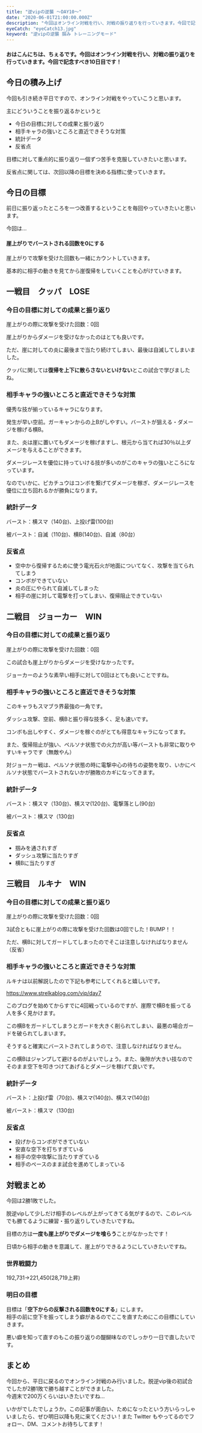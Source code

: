 ```yaml
---
title: "逆vipの逆襲 ～DAY10～"
date: "2020-06-01T21:00:00.000Z"
description: "今回はオンライン対戦を行い、対戦の振り返りを行っていきます。今回で記念すべき10日目です！"
eyeCatch: "eyeCatch13.jpg"
keyword: "逆vipの逆襲 掴み トレーニングモード"
---
```


#### おはこんにちは、ちぇるです。今回はオンライン対戦を行い、対戦の振り返りを行っていきます。今回で記念すべき10日目です！

## 今日の積み上げ

今回も引き続き平日ですので、オンライン対戦をやっていこうと思います。<br>

主にどういうことを振り返るかというと

- 今日の目標に対しての成果と振り返り
- 相手キャラの強いところと直近できそうな対策
- 統計データ
- 反省点

目標に対して重点的に振り返り一個ずつ苦手を克服していきたいと思います。<br>

反省点に関しては、次回以降の目標を決める指標に使っていきます。



## 今日の目標

前日に振り返ったところを一つ改善するということを毎回やっていきたいと思います。<br>

今回は...<br>

#### 崖上がりでバーストされる回数を0にする

崖上がりで攻撃を受けた回数も一緒にカウントしていきます。<br>

基本的に相手の動きを見てから崖復帰をしていくことを心がけていきます。

## 一戦目　クッパ　LOSE

###  今日の目標に対しての成果と振り返り

崖上がりの際に攻撃を受けた回数：0回<br>

崖上がりからダメージを受けなかったのはとても良いです。<br>

ただ、崖に対しての炎に最後まで当たり続けてしまい、最後は自滅してしまいました。<br>

クッパに関しては**復帰を上下に散らさないといけない**とこの試合で学びましたね。

### 相手キャラの強いところと直近できそうな対策

優秀な技が揃っているキャラになります。<br>

発生が早い空前。ガーキャンからの上Bがしやすい。バーストが狙える・ダメージを稼げる横B。<br>

また、炎は崖に置いてもダメージを稼げますし、根元から当てれば30％以上ダメージを与えることができます。<br>

ダメージレースを優位に持っていける技が多いのがこのキャラの強いところになっています。<br>

なのでいかに、ピカチュウはコンボを繋げてダメージを稼ぎ、ダメージレースを優位に立ち回れるかが勝負になります。

### 統計データ

バースト：横スマ（140台)、上投げ雷(100台)

被バースト：自滅（110台)、横B(140台)、自滅（80台）

###  反省点

* 空中から復帰するために使う電光石火が地面についてなく、攻撃を当てられてしまう
* コンボができていない
* 炎の圧にやられて自滅してしまった
* 相手の崖に対して電撃を打ってしまい、復帰阻止できていない

## 二戦目　ジョーカー　WIN

### 今日の目標に対しての成果と振り返り

崖上がりの際に攻撃を受けた回数：0回

この試合も崖上がりからダメージを受けなかったです。<br>

ジョーカーのような素早い相手に対して0回はとても良いことですね。

### 相手キャラの強いところと直近できそうな対策

このキャラもスマブラ界最強の一角です。<br>

ダッシュ攻撃、空前、横Bと振り得な技多く、足も速いです。<br>

コンボも出しやすく、ダメージを稼ぐのがとても得意なキャラになってます。<br>

また、復帰阻止が強い、ペルソナ状態での火力が高い等バーストも非常に取りやすいキャラです（無敵やん）<br>

対ジョーカー戦は、ペルソナ状態の時に電撃中心の待ちの姿勢を取り、いかにペルソナ状態でバーストされないかが勝敗のカギになってきます。

### 統計データ

バースト：横スマ（130台)、横スマ(120台)、電撃落とし(90台)

被バースト：横スマ（130台)

### 反省点

- 掴みを通されすぎ
- ダッシュ攻撃に当たりすぎ
- 横Bに当たりすぎ

## 三戦目　ルキナ　WIN

### 今日の目標に対しての成果と振り返り

崖上がりの際に攻撃を受けた回数：0回<br>

3試合ともに崖上がりの際に攻撃を受けた回数は0回でした！BUMP！！<br>

ただ、横Bに対してガードしてしまったのでそこは注意しなければなりません（反省）

### 相手キャラの強いところと直近できそうな対策

ルキナは以前解説したので下記も参考にしてくれると嬉しいです。<br>

https://www.strelkablog.com/vip/day7<br>

このブログを始めてからすでに4回戦っているのですが、崖際で横Bを振ってる人を多く見かけます。<br>

この横Bをガードしてしまうとガードを大きく削られてしまい、最悪の場合ガードを破られてしまいます。<br>

そうすると確実にバーストされてしまうので、注意しなければなりません。<br>

この横Bはジャンプして避けるのがよいでしょう。また、後隙が大きい技なのでそのまま空下を叩きつけてあげるとダメージを稼げて良いです。

### 統計データ

バースト：上投げ雷（70台)、横スマ(140台)、横スマ(140台)

被バースト：横スマ（130台)


### 反省点

- 投げからコンボができていない
- 安直な空下を打ちすぎている
- 相手の空中攻撃に当たりすぎている
- 相手のペースのまま試合を進めてしまっている



## 対戦まとめ

今回は2勝1敗でした。<br>

脱逆vipして少しだけ相手のレベルが上がってきてる気がするので、このレベルでも勝てるように練習・振り返りしていきたいですね。<br>

目標の方は**一度も崖上がりでダメージを喰らう**ことがなかったです！<br>

日頃から相手の動きを意識して、崖上がりできるようにしていきたいですね。

### 世界戦闘力

192,731→221,450(28,719上昇)

### 明日の目標

目標は「**空下からの反撃される回数を0にする**」にします。<br>相手の前に空下を振ってしまう癖があるのでここを直すためにこの目標にしていきます。<br>

悪い癖を知って直すのもこの振り返りの醍醐味なのでしっかり一日で直したいです。<br>

## まとめ

今回から、平日に戻るのでオンライン対戦のみ行いました。脱逆vip後の初試合でしたが2勝1敗で勝ち越すことができました。<br>今週末で200万くらいはいきたいですね…<br>

いかがでしたでしょうか。この記事が面白い、ためになったという方いらっしゃいましたら、ぜひ明日以降も見に来てください！また Twitter もやってるのでフォロー、DM、コメントお待ちしてます！
